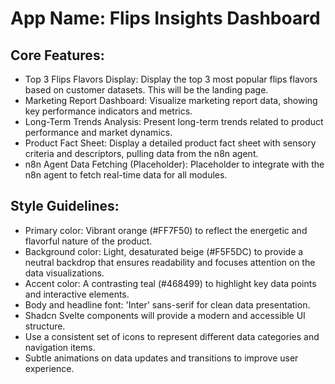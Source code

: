 # **App Name**: Flips Insights Dashboard

## Core Features:

- Top 3 Flips Flavors Display: Display the top 3 most popular flips flavors based on customer datasets. This will be the landing page.
- Marketing Report Dashboard: Visualize marketing report data, showing key performance indicators and metrics.
- Long-Term Trends Analysis: Present long-term trends related to product performance and market dynamics.
- Product Fact Sheet: Display a detailed product fact sheet with sensory criteria and descriptors, pulling data from the n8n agent.
- n8n Agent Data Fetching (Placeholder): Placeholder to integrate with the n8n agent to fetch real-time data for all modules.

## Style Guidelines:

- Primary color: Vibrant orange (#FF7F50) to reflect the energetic and flavorful nature of the product.
- Background color: Light, desaturated beige (#F5F5DC) to provide a neutral backdrop that ensures readability and focuses attention on the data visualizations.
- Accent color: A contrasting teal (#468499) to highlight key data points and interactive elements.
- Body and headline font: 'Inter' sans-serif for clean data presentation.
- Shadcn Svelte components will provide a modern and accessible UI structure.
- Use a consistent set of icons to represent different data categories and navigation items.
- Subtle animations on data updates and transitions to improve user experience.